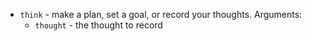 * `think` - make a plan, set a goal, or record your thoughts. Arguments:
  * `thought` - the thought to record
